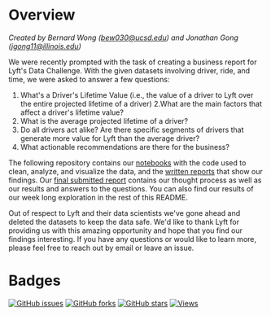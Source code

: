 # Overview 

_Created by Bernard Wong (bew030@ucsd.edu) and Jonathan Gong (jgong11@illinois.edu)_

We were recently prompted with the task of creating a business report for Lyft's Data Challenge. With the given datasets involving driver, ride, and time, we were asked to answer a few questions: 
1. What's a Driver's Lifetime Value (i.e., the value of a driver to Lyft over the entire projected lifetime of a driver)
2.What are the main factors that affect a driver's lifetime value?
3. What is the average projected lifetime of a driver? 
4. Do all drivers act alike? Are there specific segments of drivers that generate more value for Lyft than the average driver?
5. What actionable recommendations are there for the business? 

The following repository contains our [notebooks](https://github.com/bew030/lyft-challenge/tree/master/work%20notebooks) with the code used to clean, analyze, and visualize the data, and the [written reports](https://github.com/bew030/lyft-challenge/tree/master/writings) that show our findings. Our [final submitted report](https://github.com/bew030/lyft-challenge/blob/master/writings/submitted_lyft_paper.pdf) contains our thought process as well as our results and answers to the questions. You can also find our results of our week long exploration in the rest of this README. 

Out of respect to Lyft and their data scientists we've gone ahead and deleted the datasets to keep the data safe. We'd like to thank Lyft for providing us with this amazing opportunity and hope that you find our findings interesting. If you have any questions or would like to learn more, please feel free to reach out by email or leave an issue.  

# Badges
[![GitHub issues](https://img.shields.io/github/issues/bew030/lyft-challenge?color=purple)](https://github.com/bew030/lyft-challenge/issues)
[![GitHub forks](https://img.shields.io/github/forks/bew030/lyft-challenge?color=orange)](https://github.com/bew030/lyft-challenge/network)
[![GitHub stars](https://img.shields.io/github/stars/bew030/lyft-challenge)](https://github.com/bew030/lyft-challenge/stargazers)
[![Views](http://hits.dwyl.io/bew030/lyft-challenge.svg)](http://hits.dwyl.io/bew030/lyft-challenge)


